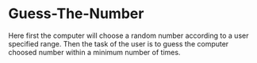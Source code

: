 # Guess-The-Number
Here first the computer will choose a random number according to a user specified range. Then the task of the user is to guess the computer choosed number within a minimum number of times.
